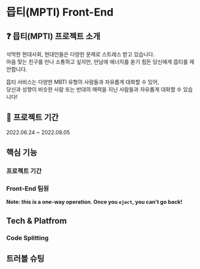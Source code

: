 # 믑티(MPTI) Front-End


## ❓ 믑티(MPTI) 프로젝트 소개

삭막한 현대사회, 현대인들은 다양한 문제로 스트레스 받고 있습니다.<br/>
마음 맞는 친구를 만나 소통하고 싶지만, 만남에 에너지를 쏟기 힘든 당신에게 믑티를 제안합니다.

믑티 서비스는 다양한 MBTI 유형의 사람들과 자유롭게 대화할 수 있어,<br/>
당신과 성향이 비슷한 사람 또는 반대의 매력을 지닌 사람들과 자유롭게 대화할 수 있습니다!

## 📅 프로젝트 기간

2022.06.24 ~ 2022.08.05

## 핵심 기능

### 프로젝트 기간


### Front-End 팀원

**Note: this is a one-way operation. Once you `eject`, you can't go back!**


## Tech & Platfrom


### Code Splitting

## 트러블 슈팅

